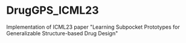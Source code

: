 # DrugGPS_ICML23
Implementation of ICML23 paper "Learning Subpocket Prototypes for Generalizable Structure-based Drug Design"
